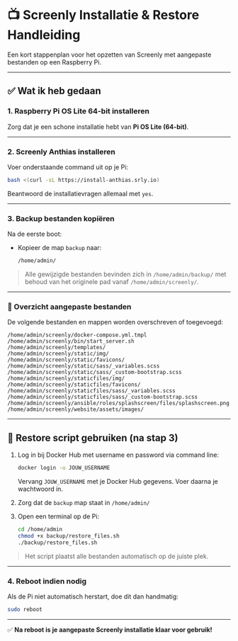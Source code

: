 # 📺 Screenly Installatie & Restore Handleiding

Een kort stappenplan voor het opzetten van Screenly met aangepaste bestanden op een Raspberry Pi.

---

## ✅ Wat ik heb gedaan

### 1. Raspberry Pi OS Lite 64-bit installeren
Zorg dat je een schone installatie hebt van **Pi OS Lite (64-bit)**.

---

### 2. Screenly Anthias installeren
Voer onderstaande command uit op je Pi:

```bash
bash <(curl -sL https://install-anthias.srly.io)
```

Beantwoord de installatievragen allemaal met `yes`.

---

### 3. Backup bestanden kopiëren
Na de eerste boot:

- Kopieer de map `backup` naar:  
  ```bash
  /home/admin/
  ```

> Alle gewijzigde bestanden bevinden zich in `/home/admin/backup/` met behoud van het originele pad vanaf `/home/admin/screenly/`.

---

### 📁 Overzicht aangepaste bestanden

De volgende bestanden en mappen worden overschreven of toegevoegd:

```
/home/admin/screenly/docker-compose.yml.tmpl
/home/admin/screenly/bin/start_server.sh
/home/admin/screenly/templates/
/home/admin/screenly/static/img/
/home/admin/screenly/static/favicons/
/home/admin/screenly/static/sass/_variables.scss
/home/admin/screenly/static/sass/_custom-bootstrap.scss
/home/admin/screenly/staticfiles/img/
/home/admin/screenly/staticfiles/favicons/
/home/admin/screenly/staticfiles/sass/_variables.scss
/home/admin/screenly/staticfiles/sass/_custom-bootstrap.scss
/home/admin/screenly/ansible/roles/splashscreen/files/splashscreen.png
/home/admin/screenly/website/assets/images/
```

---

## 🔄 Restore script gebruiken (na stap 3)

1. Log in bij Docker Hub met username en password via command line:
   ```bash
   docker login -u JOUW_USERNAME
   ```
   Vervang `JOUW_USERNAME` met je Docker Hub gegevens. Voer daarna je wachtwoord in.

2. Zorg dat de `backup` map staat in `/home/admin/`
3. Open een terminal op de Pi:
   ```bash
   cd /home/admin
   chmod +x backup/restore_files.sh
   ./backup/restore_files.sh
   ```

> Het script plaatst alle bestanden automatisch op de juiste plek.

---

### 4. Reboot indien nodig

Als de Pi niet automatisch herstart, doe dit dan handmatig:

```bash
sudo reboot
```

---

✅ **Na reboot is je aangepaste Screenly installatie klaar voor gebruik!**


